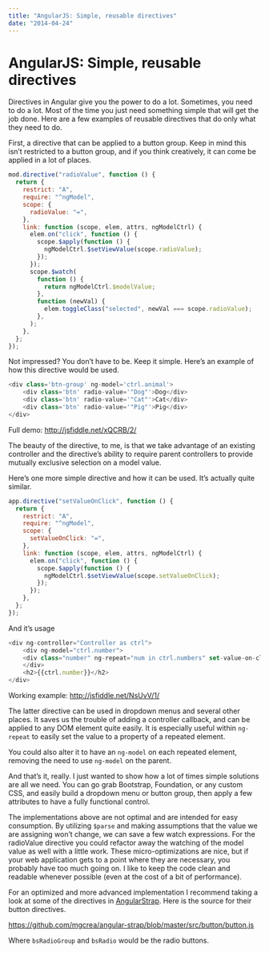 ```yaml
---
title: "AngularJS: Simple, reusable directives"
date: "2014-04-24"
---
```


# AngularJS: Simple, reusable directives

Directives in Angular give you the power to do a lot. Sometimes, you need to do a lot. Most of the time you just need something simple that will get the job done. Here are a few examples of reusable directives that do only what they need to do.

First, a directive that can be applied to a button group. Keep in mind this isn’t restricted to a button group, and if you think creatively, it can come be applied in a lot of places.

```javascript
mod.directive("radioValue", function () {
  return {
    restrict: "A",
    require: "^ngModel",
    scope: {
      radioValue: "=",
    },
    link: function (scope, elem, attrs, ngModelCtrl) {
      elem.on("click", function () {
        scope.$apply(function () {
          ngModelCtrl.$setViewValue(scope.radioValue);
        });
      });
      scope.$watch(
        function () {
          return ngModelCtrl.$modelValue;
        },
        function (newVal) {
          elem.toggleClass("selected", newVal === scope.radioValue);
        },
      );
    },
  };
});
```

Not impressed? You don’t have to be. Keep it simple. Here’s an example of how this directive would be used.

```javascript
<div class='btn-group' ng-model='ctrl.animal'>
    <div class='btn' radio-value='"Dog"'>Dog</div>
    <div class='btn' radio-value='"Cat"'>Cat</div>
    <div class='btn' radio-value='"Pig"'>Pig</div>
</div>
```

Full demo: http://jsfiddle.net/xQCRB/2/

The beauty of the directive, to me, is that we take advantage of an existing controller and the directive’s ability to require parent controllers to provide mutually exclusive selection on a model value.

Here’s one more simple directive and how it can be used. It’s actually quite similar.

```javascript
app.directive("setValueOnClick", function () {
  return {
    restrict: "A",
    require: "^ngModel",
    scope: {
      setValueOnClick: "=",
    },
    link: function (scope, elem, attrs, ngModelCtrl) {
      elem.on("click", function () {
        scope.$apply(function () {
          ngModelCtrl.$setViewValue(scope.setValueOnClick);
        });
      });
    },
  };
});
```

And it’s usage

```javascript
<div ng-controller="Controller as ctrl">
    <div ng-model="ctrl.number">
    <div class="number" ng-repeat="num in ctrl.numbers" set-value-on-click="num">{{num}}</div>
    </div>
    <h2>{{ctrl.number}}</h2>
</div>
```

Working example: http://jsfiddle.net/NsUvV/1/

The latter directive can be used in dropdown menus and several other places. It saves us the trouble of adding a controller callback, and can be applied to any DOM element quite easily. It is especially useful within `ng-repeat` to easily set the value to a property of a repeated element.

You could also alter it to have an `ng-model` on each repeated element, removing the need to use `ng-model` on the parent.

And that’s it, really. I just wanted to show how a lot of times simple solutions are all we need. You can go grab Bootstrap, Foundation, or any custom CSS, and easily build a dropdown menu or button group, then apply a few attributes to have a fully functional control.

The implementations above are not optimal and are intended for easy consumption. By utilizing `$parse` and making assumptions that the value we are assigning won’t change, we can save a few watch expressions. For the radioValue directive you could refactor away the watching of the model value as well with a little work. These micro-optimizations are nice, but if your web application gets to a point where they are necessary, you probably have too much going on. I like to keep the code clean and readable whenever possible (even at the cost of a bit of performance).

For an optimized and more advanced implementation I recommend taking a look at some of the directives in [AngularStrap](https://mgcrea.github.io/angular-strap/). Here is the source for their button directives.

https://github.com/mgcrea/angular-strap/blob/master/src/button/button.js

Where `bsRadioGroup` and `bsRadio` would be the radio buttons.
